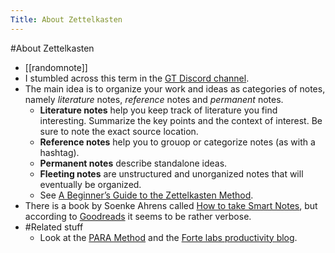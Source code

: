 ---Title: About Zettelkasten---#About Zettelkasten- [[randomnote]]- I stumbled across this term in the [GT Discord channel](https://discord.com/channels/729445214812504107/851502717472997397).- The main idea is to organize your work and ideas as categories of notes, namely *literature* notes, *reference* notes and *permanent* notes.    - **Literature notes** help you keep track of literature you find interesting. Summarize the key points and the context of interest. Be sure to note the exact source location.    - **Reference notes** help you to grouop or categorize notes (as with a hashtag).    - **Permanent notes** describe standalone ideas.    - **Fleeting notes** are unstructured and unorganized notes that will eventually be organized.    - See [A Beginner’s Guide to the Zettelkasten Method](https://zenkit.com/en/blog/a-beginners-guide-to-the-zettelkasten-method/).- There is a book by Soenke Ahrens called [How to take Smart Notes](https://www.amazon.com/gp/product/B06WVYW33Y/ref=dbs_a_def_rwt_bibl_vppi_i0), but according to [Goodreads](https://www.goodreads.com/en/book/show/34507927-how-to-take-smart-notes) it seems to be rather verbose.- #Related stuff    - Look at the [PARA Method](https://fortelabs.com/blog/para/) and the [Forte labs productivity blog](https://fortelabs.com/blog/).